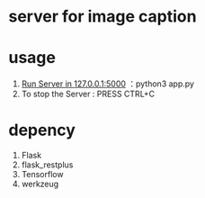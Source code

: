 # server for image caption
# usage

1. [Run Server in 127.0.0.1:5000](#run-local) ：python3 app.py
2. To stop the Server : PRESS CTRL+C 

# depency
1. Flask
2. flask_restplus
3. Tensorflow
4. werkzeug